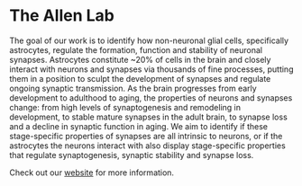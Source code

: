 # The Allen Lab 
The goal of our work is to identify how non-neuronal glial cells, specifically astrocytes, regulate the formation, function and stability of neuronal synapses.
Astrocytes constitute ~20% of cells in the brain and closely interact with neurons and synapses via thousands of fine processes, putting them in a position to sculpt the development of synapses and regulate ongoing synaptic transmission. As the brain progresses from early development to adulthood to aging, the properties of neurons and synapses change: from high levels of synaptogenesis and remodeling in development, to stable mature synapses in the adult brain, to synapse loss and a decline in synaptic function in aging. We aim to identify if these stage-specific properties of synapses are all intrinsic to neurons, or if the astrocytes the neurons interact with also display stage-specific properties that regulate synaptogenesis, synaptic stability and synapse loss.

Check out our [website](https://allen.salk.edu/) for more information.
